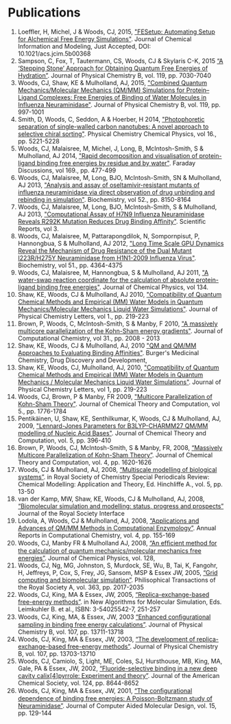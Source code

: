 # Publications

1. Loeffler, H, Michel, J & Woods, CJ, 2015,
["FESetup: Automating Setup for Alchemical Free Energy Simulations"](http://pubs.acs.org/doi/10.1021/acs.jcim.5b00368).
Journal of Chemical Information and Modeling, Just Accepted, DOI: 10.1021/acs.jcim.5b00368
1. Sampson, C, Fox, T, Tautermann, CS, Woods, CJ & Skylaris C-K, 2015 
[“A ‘Stepping Stone’ Approach for Obtaining Quantum Free Energies of Hydration”](http://pubs.acs.org/doi/abs/10.1021/acs.jpcb.5b01625).
Journal of Physical Chemistry B, vol. 119, pp. 7030-7040
1. Woods, CJ, Shaw, KE & Mulholland, AJ, 2015,
["Combined Quantum Mechanics/Molecular Mechanics (QM/MM) Simulations for Protein–Ligand Complexes: Free Energies of Binding of Water Molecules in Influenza Neuraminidase"](http://pubs.acs.org/doi/abs/10.1021/jp506413j).
Journal of Physical Chemistry B, vol. 119, pp. 997-1001
1. Smith, D, Woods, C, Seddon, A & Hoerber, H 2014, 
["Photophoretic separation of single-walled carbon nanotubes: A novel approach to selective chiral sorting"](http://dx.doi.org/10.1039/c3cp54812k). 
Physical Chemistry Chemical Physics, vol 16., pp. 5221-5228
1. Woods, CJ, Malaisree, M, Michel, J, Long, B, McIntosh-Smith, S & Mulholland, AJ 2014, 
["Rapid decomposition and visualisation of protein-ligand binding free energies by residue and by water"](http://dx.doi.org/10.1039/c3fd00125c).
Faraday Discussions, vol 169., pp. 477-499
1. Woods, CJ, Malaisree, M, Long, BJO, McIntosh-Smith, SN & Mulholland, AJ 2013, 
["Analysis and assay of oseltamivir-resistant mutants of influenza neuraminidase via direct observation of drug unbinding and rebinding in simulation"](http://dx.doi.org/10.1021/bi400754t). 
Biochemistry, vol 52., pp. 8150-8164
1. Woods, CJ, Malaisree, M, Long, BJO, McIntosh-Smith, S & Mulholland, AJ 2013, 
["Computational Assay of H7N9 Influenza Neuraminidase Reveals R292K Mutation Reduces Drug Binding Affinity"](http://dx.doi.org/10.1038/srep03561). 
Scientific Reports, vol 3.
1. Woods, CJ, Malaisree, M, Pattarapongdilok, N, Sompornpisut, P, Hannongbua, S & Mulholland, AJ 2012, 
["Long Time Scale GPU Dynamics Reveal the Mechanism of Drug Resistance of the Dual Mutant I223R/H275Y Neuraminidase from H1N1-2009 Influenza Virus"](http://dx.doi.org/10.1021/bi300561n). 
Biochemistry, vol 51., pp. 4364-4375
1. Woods, CJ, Malaisree, M, Hannongbua, S & Mulholland, AJ 2011, 
["A water-swap reaction coordinate for the calculation of absolute protein-ligand binding free energies"](http://dx.doi.org/10.1063/1.3519057).
Journal of Chemical Physics, vol 134.
1. Shaw, KE, Woods, CJ & Mulholland, AJ 2010, 
["Compatibility of Quantum Chemical Methods and Empirical (MM) Water Models in Quantum Mechanics/Molecular Mechanics Liquid Water Simulations"](http://dx.doi.org/10.1021/jz900096p). 
Journal of Physical Chemistry Letters, vol 1., pp. 219-223
1. Brown, P, Woods, C, McIntosh-Smith, S & Manby, F 2010, 
["A massively multicore parallelization of the Kohn-Sham energy gradients"](http://dx.doi.org/10.1002/jcc.21485). 
Journal of Computational Chemistry, vol 31., pp. 2008 - 2013
1. Shaw, KE, Woods, CJ & Mulholland, AJ, 2010 
["QM and QM/MM Approaches to Evaluating Binding Affinities"](http://onlinelibrary.wiley.com/doi/10.1002/0471266949.bmc143/abstract). 
Burger's Medicinal Chemistry, Drug Discovery and Development, 
1. Shaw, KE, Woods, CJ, Mulholland, AJ, 2010, 
["Compatibility of Quantum Chemical Methods and Empirical (MM) Water Models in Quantum Mechanics / Molecular Mechanics Liquid Water Simulations"](http://pubs.acs.org/doi/abs/10.1021/jz900096p).
Journal of Physical Chemistry Letters, vol 1, pp. 219-223
1. Woods, CJ, Brown, P & Manby, FR 2009, 
["Multicore Parallelization of Kohn-Sham Theory"](http://dx.doi.org/10.1021/ct900138j). 
Journal of Chemical Theory and Computation, vol 5., pp. 1776-1784
1. Pentikäinen, U, Shaw, KE, Senthilkumar, K, Woods, CJ & Mulholland, AJ, 2009,
["Lennard-Jones Parameters for B3LYP-CHARMM27 QM/MM modelling of Nucleic Acid Bases"](http://dx.doi.org/10.1021/ct800135k).
Journal of Chemical Theory and Computation, vol. 5, pp. 396-410
1. Brown, P, Woods, CJ, McIntosh-Smith, S & Manby, FR, 2008,
[“Massively Multicore Parallelization of Kohn-Sham Theory”](http://dx.doi.org/10.1021/ct800261j).
Journal of Chemical Theory and Computation, vol. 4, pp. 1620-1626
1. Woods, CJ & Mulholland, AJ, 2008,
[“Multiscale modelling of biological systems”](http://www.rsc.org/shop/books/2008/9780854042487.asp).
in Royal Society of Chemistry Special Periodicals Review: Chemical Modelling: Application and Theory, Ed. Hinchliffe A., vol. 5, pp. 13-50
1. van der Kamp, MW, Shaw, KE, Woods, CJ & Mulholland, AJ, 2008,
[“Biomolecular simulation and modelling: status, progress and prospects”](http://dx.doi.org/10.1098/rsif.2008.0105.focus)
Journal of the Royal Society Interface
1. Lodola, A, Woods, CJ & Mulholland, AJ, 2008,
[“Applications and Advances of QM/MM Methods in Computational Enzymology”](http://www.elsevier.com/wps/find/bookdescription.cws_home/716605/description#description).
Annual Reports in Computational Chemistry, vol. 4, pp. 155-169
1. Woods, CJ, Manby FR & Mulholland AJ, 2008,
[“An efﬁcient method for the calculation of quantum mechanics/molecular mechanics free energies”](http://dx.doi.org/10.1063/1.2805379).
Journal of Chemical Physics, vol. 128,
1. Woods, CJ, Ng, MG, Johnston, S, Murdock, SE, Wu, B, Tai, K, Fangohr, H, Jeffreys, P, Cox, S, Frey, JG, Sansom, MSP & Essex JW, 2005,
[“Grid computing and biomolecular simulation”](http://dx.doi.org/10.1098/rsta.2005.1626).
Philisophical Transactions of the Royal Society A, vol. 363, pp. 2017-2035
1. Woods, CJ, King, MA & Essex, JW, 2005,
[“Replica-exchange-based free-energy methods”](http://www.amazon.co.uk/Algorithms-Macromolecular-Simulation-Computational-Engineering/dp/3540255427/ref=sr_1_1/026-3650103-3351641?ie=UTF8&amp;s=books&amp;qid=1185455165&amp;sr=8-1).
in New Algorithms for Molecular Simulation, Eds. Leimkuhler B. et al., ISBN: 3-54025542-7, 251-257
1. Woods, CJ, King, MA, & Essex, JW, 2003
[“Enhanced conﬁgurational sampling in binding free energy calculations”](http://dx.doi.org/10.1021/jp036162).
Journal of Physical Chemistry B, vol. 107, pp. 13711-13718
1. Woods, CJ, King, MA & Essex, JW, 2003,
[“The development of replica-exchange-based free-energy methods”](http://dx.doi.org/10.1021/jp0356620).
Journal of Physical Chemistry B, vol. 107, pp. 13703-13710
1. Woods, CJ, Camiolo, S, Light, ME, Coles, SJ, Hursthouse, MB, King, MA, Gale, PA & Essex, JW, 2002, 
[“Fluoride-selective binding in a new deep cavity calix[4]pyrrole: Experiment and theory”](http://dx.doi.org/10.1021/ja025572t).
Journal of the American Chemical Society, vol. 124, pp. 8644-8652
1. Woods, CJ, King, MA & Essex, JW, 2001,
[“The conﬁgurational dependence of binding free energies: A Poisson-Boltzmann study of Neuraminidase”](http://dx.doi.org/10.1023/A:1008197913568).
Journal of Computer Aided Molecular Design, vol. 15, pp. 129-144
